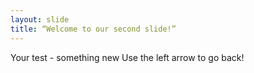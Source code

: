 ```yaml
---
layout: slide
title: “Welcome to our second slide!”
---
```

Your test - something new
Use the left arrow to go back!
